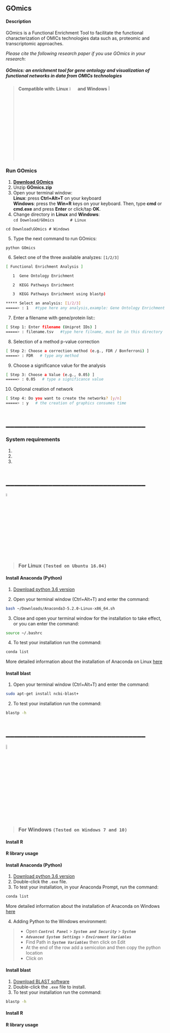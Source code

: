 ## GOmics
#### Description
GOmics is a Functional Enrichment Tool to facilitate the functional characterization of OMICs technologies data such as, proteomic and transcriptomic approaches.

_Please cite the following research paper if you use GOmics in your research_:

##### GOmics: an enrichment tool for gene ontology and visualization of functional networks in data from OMICs technologies

>#### Compatible with: Linux <img src="https://upload.wikimedia.org/wikipedia/commons/thumb/b/b0/NewTux.svg/300px-NewTux.svg.png" width = 5%> and Windows <img src="https://upload.wikimedia.org/wikipedia/sr/thumb/1/14/Windows_logo_-_2006.svg/644px-Windows_logo_-_2006.svg.png" width = 6%>

### Run GOmics
1. [**Download GOmics**](https://github.com/bioinfproject/bioinfo/blob/master/GOmics.zip?raw=true)
2. Unzip **GOmics.zip**
3. Open your terminal window:<br>
**Linux**: press **Ctrl+Alt+T** on your keyboard<br>
**Windows**: press the **Win+R** keys on your keyboard. Then, type **cmd** or **cmd.exe** and press **Enter** or click/tap **OK**.
4. Change directory in **Linux** and **Windows**:<br>
`cd Download/GOmics       # Linux`
```
cd Download\GOmics # Windows
```
5. Type the next command to run GOmics:
```
python GOmics
```
6. Select one of the three available analyzes: `[1/2/3]`
```bash
[ Functional Enrichment Analysis ]

   1  Gene Ontology Enrichment

   2  KEGG Pathways Enrichment

   3  KEGG Pathways Enrichment using blastp)

***** Select an analysis: [1/2/3]
=====> : 1   #type here any analysis,example: Gene Ontology Enrichment
```
7. Enter a filename with gene/protein list::
```bash
[ Step 1: Enter filename (Uniprot IDs) ]
=====> : filename.tsv   #type here filname, must be in this directory
```
8. Selection of a method p-value correction
```bash
[ Step 2: Choose a correction method (e.g., FDR / Bonferroni) ]
=====> : FDR   # type any method
```
9. Choose a significance value for the analysis
```bash
[ Step 3: Choose a Value (e.g., 0.05) ]
=====> : 0.05   # type a significance value
```
10. Optional creation of network
```bash
[ Step 4: Do you want to create the networks? [y/n]
=====> : y   # the creation of graphics consumes time
```
# _________________________________
### **System requirements**
1.
2.
3.
# _________________________________
<img src="https://upload.wikimedia.org/wikipedia/commons/thumb/b/b0/NewTux.svg/300px-NewTux.svg.png" width = 5%><br>
> ### **For Linux** ``(Tested on Ubuntu 16.04)``

#### Install Anaconda (Python)

1. [Download python 3.6 version](https://repo.anaconda.com/archive/Anaconda3-5.2.0-Linux-x86_64.sh)

2. Open your terminal window (Ctrl+Alt+T) and enter the command:
```bash
bash ~/Downloads/Anaconda3-5.2.0-Linux-x86_64.sh 
```
3. Close and open your terminal window for the installation to take effect, or you can enter the command:
```bash
source ~/.bashrc
```
4. To test your installation run the command:
```bash
conda list
```
More detailed information about the installation of Anaconda on Linux [here](http://docs.anaconda.com/anaconda/install/linux/)
#### Install blast
1. Open your terminal window (Ctrl+Alt+T) and enter the command:
```bash
sudo apt-get install ncbi-blast+
```
2. To test your installation run the command:
```bash
blastp -h
```
# _________________________________
<img src="https://upload.wikimedia.org/wikipedia/sr/thumb/1/14/Windows_logo_-_2006.svg/644px-Windows_logo_-_2006.svg.png" width = 6%><br>
> ### **For Windows** ``(Tested on Windows 7 and 10)``
#### Install R


#### R library usage


#### Install Anaconda (Python)

1. [Download python 3.6 version](https://repo.anaconda.com/archive/Anaconda3-5.2.0-Windows-x86_64.exe)
2. Double-click the `.exe` file.
3. To test your installation, in your Anaconda Prompt, run the command:
```bash
conda list
```
More detailed information about the installation of Anaconda on Windows [here](http://docs.anaconda.com/anaconda/install/windows/)

4. Adding Python to the Windows environment:
>- Open ___`Control Panel`___ > ___`System and Security`___ > ___`System`___
>- ___`Advanced System Settings`___ > ___`Enviroment Variables`___
>- Find Path in ___`System Variables`___ then click on Edit
>- At the end of the row add a semicolon and then copy the python location
>- Click on  

#### Install blast
1. [Download BLAST software](ftp://ftp.ncbi.nlm.nih.gov/blast/executables/blast+/LATEST/ncbi-blast-2.7.1+-win64.exe)
2. Double-click the `.exe` file to install.
3. To test your installation run the command:
```bash
blastp -h
```
#### Install R

#### R library usage
